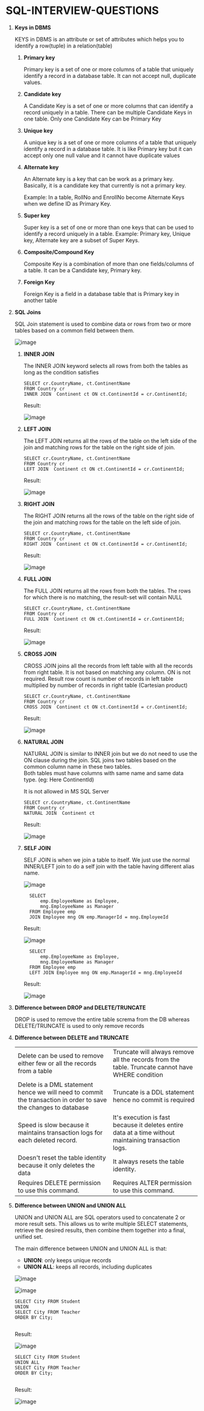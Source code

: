 # SQL-INTERVIEW-QUESTIONS

<ol>
  
<li>
  
**Keys in DBMS**
  
KEYS in DBMS is an attribute or set of attributes which helps you to identify a row(tuple) in a relation(table)
  
</li> 
  
<ol>  

<li>
  
**Primary key**
  
 Primary key is a set of one or more columns of a table that uniquely identify a record in a database table. It can not accept null, duplicate values.
  
</li> 

<li>
  
**Candidate key**
  
A Candidate Key is a set of one or more columns that can identify a record uniquely in a table. There can be multiple Candidate Keys in one table. Only one Candidate Key can be Primary Key
  
</li> 

<li>
  
**Unique key**
  
A unique key is a set of one or more columns of a table that uniquely identify a record in a database table. It is like Primary key but it can accept only one null value and it cannot have duplicate values
  
</li> 
  
  <li>
  
**Alternate key**
  
An Alternate key is a key that can be work as a primary key. Basically, it is a candidate key that currently is not a primary key.

Example: In a table, RollNo and EnrollNo become Alternate Keys when we define ID as Primary Key.
  
</li> 
  
 <li>
  
**Super key**
  
Super key is a set of one or more than one keys that can be used to identify a record uniquely in a table. Example: Primary key, Unique key, Alternate key are a subset of Super Keys.
  
</li>
  
<li>
  
**Composite/Compound Key**
  
Composite Key is a combination of more than one fields/columns of a table. It can be a Candidate key, Primary key.
  
</li>
  
 <li>
  
**Foreign Key**
  
Foreign Key is a field in a database table that is Primary key in another table
  
</li>
    
 </ol>
 
<li>
  
**SQL Joins**
  
 SQL Join statement is used to combine data or rows from two or more tables based on a common field between them.
  
![image](https://user-images.githubusercontent.com/29271635/170478784-2769facd-2d30-47e8-9e57-bbf932247de1.png)



  
<ol>
  <li>
    
**INNER JOIN**
  
The INNER JOIN keyword selects all rows from both the tables as long as the condition satisfies
    
```
SELECT cr.CountryName, ct.ContinentName
FROM Country cr
INNER JOIN  Continent ct ON ct.ContinentId = cr.ContinentId;
```  
Result:
    
![image](https://user-images.githubusercontent.com/29271635/170473385-e5c3e28f-3b48-4406-851d-fb3d82dacd80.png)
    
    
  </li> 
  
<li>
    
**LEFT JOIN**
  
The LEFT JOIN returns all the rows of the table on the left side of the join and matching rows for the table on the right side of join.
  
 ```
SELECT cr.CountryName, ct.ContinentName
FROM Country cr
LEFT JOIN  Continent ct ON ct.ContinentId = cr.ContinentId;
```  
Result: 
 
![image](https://user-images.githubusercontent.com/29271635/170473458-44142a13-cd59-4a99-87bd-0411f8ef534c.png)
    
</li>
  
 <li>
    
**RIGHT JOIN**
  
The RIGHT JOIN returns all the rows of the table on the right side of the join and matching rows for the table on the left side of join.
   
 ```
SELECT cr.CountryName, ct.ContinentName
FROM Country cr
RIGHT JOIN  Continent ct ON ct.ContinentId = cr.ContinentId;
```  
Result:
   
![image](https://user-images.githubusercontent.com/29271635/170473559-785e16af-c732-4681-b27f-000a3ec805ef.png)
    
</li> 
  
  <li>
    
**FULL JOIN**
  
The FULL JOIN returns all the rows from both the tables. The rows for which there is no matching, the result-set will contain NULL
    
```
SELECT cr.CountryName, ct.ContinentName
FROM Country cr
FULL JOIN  Continent ct ON ct.ContinentId = cr.ContinentId;
```  
Result:  
    
![image](https://user-images.githubusercontent.com/29271635/170473671-526b6d46-c89c-47a8-90e5-21e412943bce.png)
    
</li>  
 
<li>
    
**CROSS JOIN**
  
CROSS JOIN joins all the records from left table with all the records from right table. 
It is not based on matching any column. ON is not required.
Result row count is number of records in left table multiplied by number of records in right table (Cartesian product)
    
```
SELECT cr.CountryName, ct.ContinentName
FROM Country cr
CROSS JOIN  Continent ct ON ct.ContinentId = cr.ContinentId;
```  
Result:  
    
![image](https://user-images.githubusercontent.com/29271635/170476941-74177a58-6c2b-46f4-a07f-e352a274d1d0.png)

</li>  
 
<li> 
	
**NATURAL JOIN**
  
NATURAL JOIN is similar to INNER join but we do not need to use the ON clause during the join. 
SQL joins two tables based on the common column name in these two tables.  
Both tables must have columns with same name and  same data type. (eg: Here ContinentId)
  
It is not allowed in MS SQL Server
    
```
SELECT cr.CountryName, ct.ContinentName
FROM Country cr
NATURAL JOIN  Continent ct
```  
  
Result:
  
 ![image](https://user-images.githubusercontent.com/29271635/170480512-d0964128-a944-4639-b7c6-7bc4f505c0ab.png)

<li> 
  
**SELF JOIN**
  
SELF JOIN is when we join a table to itself. We just use the normal INNER/LEFT join to do a self join with the table having different alias name. 

  ![image](https://user-images.githubusercontent.com/29271635/170652268-cf249825-1f61-4373-8378-a4d114c83bd5.png)

  ```
	SELECT
		emp.EmployeeName as Employee,
		mng.EmployeeName as Manager
	FROM Employee emp 
	JOIN Employee mng ON emp.ManagerId = mng.EmployeeId
```  
  
Result:

  ![image](https://user-images.githubusercontent.com/29271635/170652407-e4fae467-523c-42ea-b9ed-781cfa7e63d2.png)

  
  ```
	SELECT
		emp.EmployeeName as Employee,
		mng.EmployeeName as Manager
	FROM Employee emp 
	LEFT JOIN Employee mng ON emp.ManagerId = mng.EmployeeId
```  
  
Result:
  
 ![image](https://user-images.githubusercontent.com/29271635/170652316-3f60f1b5-df6c-48da-b7d0-2ceb76e6da56.png)
    
  </li>
    
</li> 
</ol> 
</li> 

<li>

**Difference between DROP and DELETE/TRUNCATE** 
	
DROP is used to remove the entire table screma from the DB whereas DELETE/TRUNCATE is used to only remove records	

</li>

<li>

**Difference between DELETE and TRUNCATE** 	
	
<table>
	<tr>
		<td>Delete can be used to remove either few or all the records from a table</td>
		<td>Truncate will always remove all the records from the table. Truncate cannot have WHERE condition</td>
	</tr>
	<tr>
		<td>Delete is a DML statement hence we will need to commit the transaction in order to save the changes to database</td>
		<td>Truncate is a DDL statement hence no commit is required</td>
	</tr>
	<tr>
		<td>Speed is slow because it maintains transaction logs for each deleted record.</td>
		<td>It's execution is fast because it deletes entire data at a time without maintaining transaction logs.</td>
	</tr>
	<tr>
		<td>Doesn't reset the table identity because it only deletes the data</td>
		<td>It always resets the table identity.</td>
	</tr>
	<tr>
		<td>Requires DELETE permission to use this command.</td>
		<td>Requires ALTER permission to use this command.</td>
	</tr>
</table>	
	
</li>

<li>

**Difference between UNION and UNION ALL** 

UNION and UNION ALL are SQL operators used to concatenate 2 or more result sets. This allows us to write multiple SELECT statements, retrieve the desired results, then combine them together into a final, unified set.

The main difference between UNION and UNION ALL is that:

- **UNION**: only keeps unique records
- **UNION ALL**: keeps all records, including duplicates
	
![image](https://user-images.githubusercontent.com/29271635/174777799-af0138e2-847c-4e1f-aad3-f15a88aad4d6.png)

	
![image](https://user-images.githubusercontent.com/29271635/174777914-bb59030a-42d9-4745-8af4-14654faece6b.png)
	
```
SELECT City FROM Student  
UNION  
SELECT City FROM Teacher  
ORDER BY City;  
	
```
  
Result:
	
![image](https://user-images.githubusercontent.com/29271635/174778885-43b5b901-b485-4f24-a321-2a6aa43ca548.png)
	
```
SELECT City FROM Student  
UNION ALL
SELECT City FROM Teacher  
ORDER BY City;  
	
```
  
Result:
	
![image](https://user-images.githubusercontent.com/29271635/174779067-6c6171ad-8fb5-4a0c-b98e-0b9675a719f3.png)

	
 </ol> 
